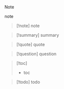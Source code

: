 > [!note]
> note

> [!note] note

> [!summary] summary

> [!quote] quote

> [!question] question

> [!toc]
> - toc

> [!todo]
> todo
